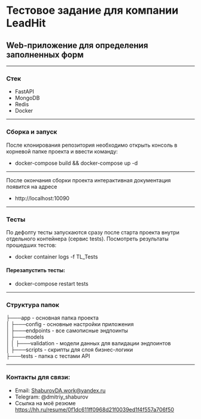 # Тестовое задание для компании LeadHit
## Web-приложение для определения заполненных форм
***

### Стек
- FastAPI
- MongoDB
- Redis
- Docker
____________________
### Сборка и запуск
После клонирования репозитория необходимо открыть консоль в корневой папке проекта и ввести команду:
- docker-compose build && docker-compose up -d
____________________
После окончания сборки проекта интерактивная документация появится на адресе
- http://localhost:10090
____________________
### Тесты
По дефолту тесты запускаются сразу после старта проекта внутри отдельного контейнера (сервис tests). Посмотреть
результаты прошедших тестов:
- docker container logs -f TL_Tests
#### Перезапустить тесты:
- docker-compose restart tests
____________________
### Структура папок
├───app - основная папка проекта  
│   ├───config - основные настройки приложения  
│   ├───endpoints - все самописные эндпоинты  
│   ├───models  
│   │   ├───validation - модели данных для валидации эндпоинтов  
│   ├───scripts - скрипты для слоя бизнес-логики  
├───tests - папка с тестами API  
____________________
### Контакты для связи:
- Email: ShaburovDA.work@yandex.ru
- Telegram: @dmitriy_shaburov
- Ссылка на моё резюме https://hh.ru/resume/0f1dc611ff0968d21f0039ed1f4f557a706f50
